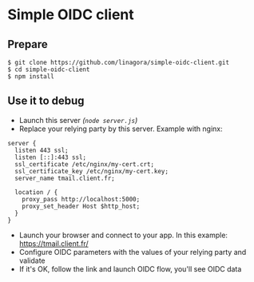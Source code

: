 # Simple OIDC client

## Prepare

```shell
$ git clone https://github.com/linagora/simple-oidc-client.git
$ cd simple-oidc-client
$ npm install
```

## Use it to debug

* Launch this server _(`node server.js`)_ 
* Replace your relying party by this server. Example with nginx:
```nginx
server {
  listen 443 ssl;
  listen [::]:443 ssl;
  ssl_certificate /etc/nginx/my-cert.crt;
  ssl_certificate_key /etc/nginx/my-cert.key;
  server_name tmail.client.fr;

  location / {
    proxy_pass http://localhost:5000;
    proxy_set_header Host $http_host;
  }
}
```
* Launch your browser and connect to your app. In this example: https://tmail.client.fr/
* Configure OIDC parameters with the values of your relying party and validate
* If it's OK, follow the link and launch OIDC flow, you'll see OIDC data

